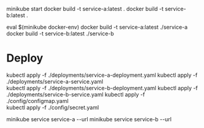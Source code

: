 minikube start
docker build -t service-a:latest .
docker build -t service-b:latest .

eval $(minikube docker-env)
docker build -t service-a:latest ./service-a
docker build -t service-b:latest ./service-b

# Deploy
kubectl apply -f ./deployments/service-a-deployment.yaml 
kubectl apply -f ./deployments/service-a-service.yaml  
kubectl apply -f ./deployments/service-b-deployment.yaml
kubectl apply -f ./deployments/service-b-service.yaml 
kubectl apply -f ./config/configmap.yaml  
kubectl apply -f ./config/secret.yaml   

minikube service service-a --url
minikube service service-b --url
